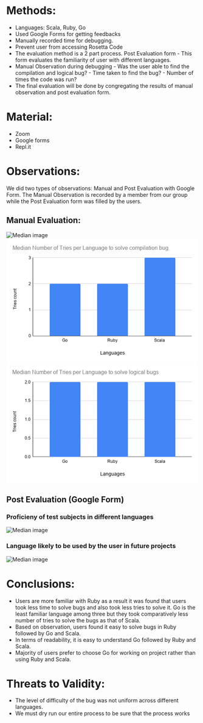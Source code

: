 # Methods:
* Languages: Scala, Ruby, Go
* Used Google Forms for getting feedbacks
* Manually recorded time for debugging.
* Prevent user from accessing Rosetta Code
* The evaluation method is a 2 part process.
	Post Evaluation form - This form evaluates the familiarity of user with different languages.
*	Manual Observation during debugging
		- Was the user able to find the compilation and logical bug?
		- Time taken to find the bug?
		- Number of times the code was run?
* The final evaluation will be done by congregating the results of manual observation and post evaluation form.

# Material:
* Zoom
* Google forms
* Repl.it

# Observations:
We did two types of observations: Manual and Post Evaluation with Google Form.
The Manual Observation is recorded by a member from our group while the Post Evaluation form was filled by the users.
## Manual Evaluation:
![Median image](https://github.com/ultraultimated/CSC510_HW2/blob/master/Median.png?raw=true)
![Median image](https://github.com/ultraultimated/CSC510_HW2/blob/master/Median_Compilation_bugs.png?raw=true)
![Median image](https://github.com/ultraultimated/CSC510_HW2/blob/master/Median_Logical_bugs%20.png?raw=true)

## Post Evaluation (Google Form)
### Proficieny of test subjects in different languages
![Median image](https://github.com/ultraultimated/CSC510_HW2/blob/master/Proficiency.png?raw=true)
### Language likely to be used by the user in future projects
![Median image](https://github.com/ultraultimated/CSC510_HW2/blob/master/Pie.png?raw=true)


# Conclusions:
* Users are more familiar with Ruby as a result it was found that users took less time to solve bugs and also took less tries to solve it. Go is the least familiar language among three but they took comparatively less number of tries to solve the bugs as that of Scala.
* Based on observation, users found it easy to solve bugs in Ruby followed by Go and Scala.
* In terms of  readability, it is easy to understand Go followed by Ruby and Scala.
* Majority of users prefer to choose Go for working on project rather than using Ruby and Scala.

# Threats to Validity:
* The level of difficulty of the bug was not uniform across different languages.
* We must dry run our entire process to be sure that the process works
